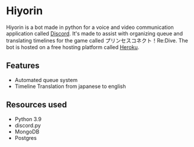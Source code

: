 # Hiyorin
Hiyorin is a bot made in python for a voice and video communication application called [Discord](https://discord.com/). It's made to assist with organizing queue and translating timelines for the game called プリンセスコネクト！Re:Dive. The bot is hosted on a free hosting platform called [Heroku](https://www.heroku.com/).

## Features
- Automated queue system
- Timeline Translation from japanese to english

## Resources used
- Python 3.9
- discord.py
- MongoDB
- Postgres
